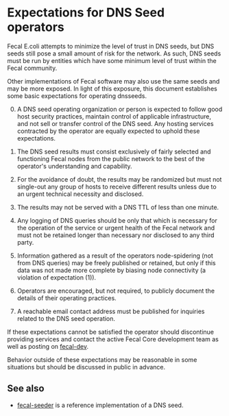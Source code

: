 Expectations for DNS Seed operators
====================================

Fecal E.coli attempts to minimize the level of trust in DNS seeds,
but DNS seeds still pose a small amount of risk for the network.
As such, DNS seeds must be run by entities which have some minimum
level of trust within the Fecal community.

Other implementations of Fecal software may also use the same
seeds and may be more exposed. In light of this exposure, this
document establishes some basic expectations for operating dnsseeds.

0. A DNS seed operating organization or person is expected to follow good
host security practices, maintain control of applicable infrastructure,
and not sell or transfer control of the DNS seed. Any hosting services
contracted by the operator are equally expected to uphold these expectations.

1. The DNS seed results must consist exclusively of fairly selected and
functioning Fecal nodes from the public network to the best of the
operator's understanding and capability.

2. For the avoidance of doubt, the results may be randomized but must not
single-out any group of hosts to receive different results unless due to an
urgent technical necessity and disclosed.

3. The results may not be served with a DNS TTL of less than one minute.

4. Any logging of DNS queries should be only that which is necessary
for the operation of the service or urgent health of the Fecal
network and must not be retained longer than necessary nor disclosed
to any third party.

5. Information gathered as a result of the operators node-spidering
(not from DNS queries) may be freely published or retained, but only
if this data was not made more complete by biasing node connectivity
(a violation of expectation (1)).

6. Operators are encouraged, but not required, to publicly document the
details of their operating practices.

7. A reachable email contact address must be published for inquiries
related to the DNS seed operation.

If these expectations cannot be satisfied the operator should
discontinue providing services and contact the active Fecal
Core development team as well as posting on
[fecal-dev](https://lists.linuxfoundation.org/mailman/listinfo/fecal-dev).

Behavior outside of these expectations may be reasonable in some
situations but should be discussed in public in advance.

See also
----------
- [fecal-seeder](https://github.com/sipa/fecal-seeder) is a reference implementation of a DNS seed.
